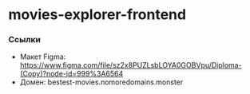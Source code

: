 # movies-explorer-frontend

### Ссылки

- Макет Figma: https://www.figma.com/file/sz2x8PUZLsbLOYA0GOBVpu/Diploma-(Copy)?node-id=999%3A6564
- Домен: bestest-movies.nomoredomains.monster
